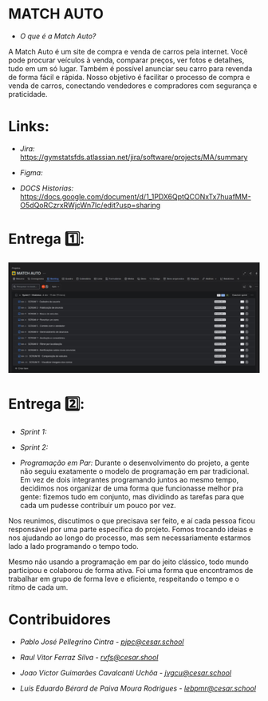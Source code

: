 # MATCH AUTO
- *O que é a Match Auto?*

A Match Auto é um site de compra e venda de carros pela internet. Você pode procurar veículos à venda, comparar preços, ver fotos e detalhes, tudo em um só lugar. Também é possível anunciar seu carro para revenda de forma fácil e rápida. Nosso objetivo é facilitar o processo de compra e venda de carros, conectando vendedores e compradores com segurança e praticidade.

# Links:
- *Jira:* https://gymstatsfds.atlassian.net/jira/software/projects/MA/summary

- *Figma:*   

- *DOCS Historias:* https://docs.google.com/document/d/1_1PDX6QptQCONxTx7huafMM-O5dQoRCzrxRWjcWn7Ic/edit?usp=sharing

# Entrega 1️⃣:
![alt text](<media/entregas/Backlog 1.jpg>)

# Entrega 2️⃣:
- *Sprint 1:* 

- *Sprint 2:*

- *Programação em Par:*
Durante o desenvolvimento do projeto, a gente não seguiu exatamente o modelo de programação em par tradicional. Em vez de dois integrantes programando juntos ao mesmo tempo, decidimos nos organizar de uma forma que funcionasse melhor pra gente: fizemos tudo em conjunto, mas dividindo as tarefas para que cada um pudesse contribuir um pouco por vez.

Nos reunimos, discutimos o que precisava ser feito, e aí cada pessoa ficou responsável por uma parte específica do projeto. Fomos trocando ideias e nos ajudando ao longo do processo, mas sem necessariamente estarmos lado a lado programando o tempo todo.

Mesmo não usando a programação em par do jeito clássico, todo mundo participou e colaborou de forma ativa. Foi uma forma que encontramos de trabalhar em grupo de forma leve e eficiente, respeitando o tempo e o ritmo de cada um.

# Contribuidores

- *Pablo José Pellegrino Cintra - pjpc@cesar.school*

- *Raul Vitor Ferraz Silva - rvfs@cesar.shool*

- *Joao Victor Guimarães Cavalcanti Uchôa - jvgcu@cesar.school*

- *Luís Eduardo Bérard de Paiva Moura Rodrigues - lebpmr@cesar.school*